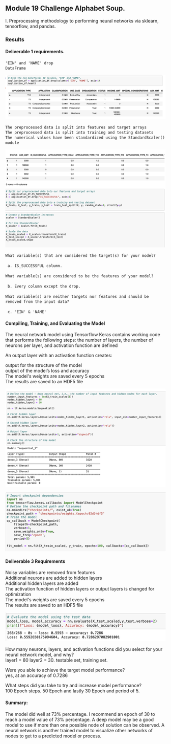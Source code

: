 ## Module 19 Challenge Alphabet Soup. 

I. Preprocessing methodology to performing neural networks via sklearn, tensorflow, and pandas.


### Results 
#### Deliverable 1 requirements.
    'EIN' and 'NAME' drop
    DataFrame
   ![Figure 1](https://github.com/davidhyongae2/network/blob/main/Figure1.png) <br>
    
    The preprocessed data is split into features and target arrays 
    The preprocessed data is split into training and testing datasets 
    The numerical values have been standardized using the StandardScaler() module 
    
   ![Figure 2](https://github.com/davidhyongae2/network/blob/main/Figure3.png) <br>
    
    What variable(s) that are considered the target(s) for your model?

     a. IS_SUCCESSFUL column.

    What variable(s) are considered to be the features of your model?

     b. Every column except the drop.

    What variable(s) are neither targets nor features and should be removed from the input data?
  
     c. 'EIN' & 'NAME'


#### Compiling, Training, and Evaluating the Model

The neural network model using Tensorflow Keras contains working code that performs the following steps:
the number of layers, the number of neurons per layer, and activation function are defined  <br>

An output layer with an activation function creates:  <br>

output for the structure of the model  <br>
output of the model’s loss and accuracy <br>
The model's weights are saved every 5 epochs <br>
The results are saved to an HDF5 file  <br>

   ![Figure 3](https://github.com/davidhyongae2/network/blob/main/Figure4.png) <br>

   ![Figure 4](https://github.com/davidhyongae2/network/blob/main/Figure5.png) <br>

#### Deliverable 3 Requirements

Noisy variables are removed from features <br>
Additional neurons are added to hidden layers  <br>
Additional hidden layers are added <br> 
The activation function of hidden layers or output layers is changed for optimization  <br>
The model's weights are saved every 5 epochs  <br>
The results are saved to an HDF5 file  <br>

   ![Figure 5](https://github.com/davidhyongae2/network/blob/main/Figure6.png) <br>

How many neurons, layers, and activation functions did you select for your neural network model, and why? <br>
layer1 = 80 layer2 = 30. testable set, training set. <br>

Were you able to achieve the target model performance? <br> 
yes, at an accuracy of 0.7286 <br>

What steps did you take to try and increase model performance? <br>
100 Epoch steps. 50 Epoch and lastly 30 Epoch and period of 5. <br>

#### Summary: 
The model did well at 73% percentage. I recommend an epoch of 30 to reach a model value of 73% percentage. A deep model may be a good model to use if more than one possible node of solution can be observed. A neural network is another trained model to visualize other networks of nodes to get to a predicted model or process. 

